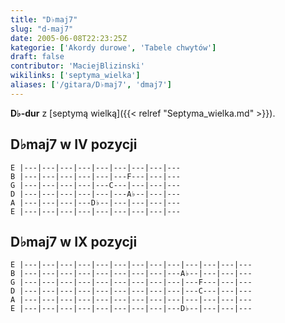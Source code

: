 ```yaml
---
title: "D♭maj7"
slug: "d-maj7"
date: 2005-06-08T22:23:25Z
kategorie: ['Akordy durowe', 'Tabele chwytów']
draft: false
contributor: 'MaciejBlizinski'
wikilinks: ['septyma_wielka']
aliases: ['/gitara/D♭maj7', 'dmaj7']
---
```

**D♭-dur** z [septymą wielką]({{< relref "Septyma_wielka.md" >}}).

## D♭maj7 w IV pozycji


```
E |---|---|---|---|---|---|---|---|---
B |---|---|---|---|---|---F---|---|---
G |---|---|---|---|---C---|---|---|---
D |---|---|---|---|---|---A♭--|---|---
A |---|---|---|---D♭--|---|---|---|---
E |---|---|---|---|---|---|---|---|---
```


## D♭maj7 w IX pozycji


```
E |---|---|---|---|---|---|---|---|---|---|---|---|---
B |---|---|---|---|---|---|---|---|---A♭--|---|---|---
G |---|---|---|---|---|---|---|---|---|---F---|---|---
D |---|---|---|---|---|---|---|---|---|---C---|---|---
A |---|---|---|---|---|---|---|---|---|---|---|---|---
E |---|---|---|---|---|---|---|---|---D♭--|---|---|---
```



